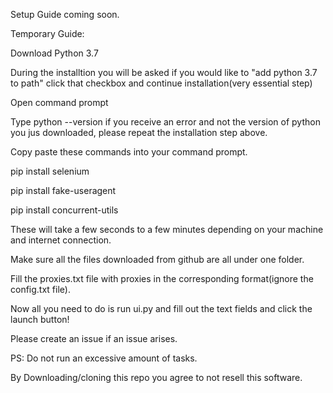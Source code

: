 Setup Guide coming soon.

Temporary Guide:

Download Python 3.7

During the installtion you will be asked if you would like to "add python 3.7 to path" click that checkbox and continue installation(very essential step)

Open command prompt

Type python --version if you receive an error and not the version of python you jus downloaded, please repeat the installation step above.

Copy paste these commands into your command prompt.

pip install selenium

pip install fake-useragent

pip install concurrent-utils

These will take a few seconds to a few minutes depending on your machine and internet connection.

Make sure all the files downloaded from github are all under one folder.

Fill the proxies.txt file with proxies in the corresponding format(ignore the config.txt file).

Now all you need to do is run ui.py and fill out the text fields and click the launch button!

Please create an issue  if an issue arises.

PS: Do not run an excessive amount of tasks.

By Downloading/cloning this repo you agree to not resell this software.

